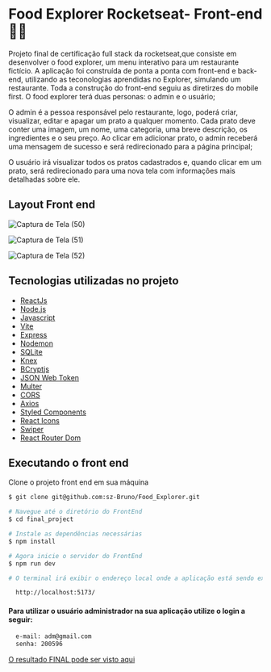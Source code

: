
# Food Explorer Rocketseat- Front-end🚀🚀

Projeto final de certificação full stack da rocketseat,que consiste em desenvolver o food explorer, um menu interativo para um restaurante fictício.
A aplicação foi construída de ponta a ponta com front-end e back-end, utilizando as teconologias aprendidas no Explorer, simulando um restaurante. Toda a construção do front-end seguiu as diretirzes do mobile first. 
O food explorer terá duas personas: o admin e o usuário;

O admin é a pessoa responsável pelo restaurante, logo, poderá criar, visualizar, editar e apagar um prato a qualquer momento. Cada prato deve conter uma imagem, um nome, uma categoria, uma breve descrição, os ingredientes e o seu preço. Ao clicar em adicionar prato, o admin receberá uma mensagem de sucesso e será redirecionado para a página principal;

O usuário irá visualizar todos os pratos cadastrados e, quando clicar em um prato, será redirecionado para uma nova tela com informações mais detalhadas sobre ele.


## Layout Front end


![Captura de Tela (50)](https://github.com/sz-Bruno/Food_Explorer/assets/114595639/a8324e14-c83a-4a8d-be08-b1d7cf57d6d8)


![Captura de Tela (51)](https://github.com/sz-Bruno/Food_Explorer/assets/114595639/822d8e9a-db90-4000-9877-6468275d1899)


![Captura de Tela (52)](https://github.com/sz-Bruno/Food_Explorer/assets/114595639/f78b6cd5-fcee-4737-a140-9f1c3f347a14)


## Tecnologias utilizadas no projeto
- [ReactJs](https://reactjs.org)
- [Node.js](https://nodejs.org/en/)
- [Javascript](https://developer.mozilla.org/pt-BR/docs/Web/JavaScript)
- [Vite](https://vitejs.dev/)
- [Express](https://expressjs.com)
- [Nodemon](https://nodemon.io/)
- [SQLite](https://www.sqlite.org/index.html)
- [Knex](https://knexjs.org/)
- [BCryptjs](https://www.npmjs.com/package/bcryptjs)
- [JSON Web Token](https://www.npmjs.com/package/jsonwebtoken)
- [Multer](https://www.npmjs.com/package/multer)
- [CORS](https://www.npmjs.com/package/cors)
- [Axios](https://www.npmjs.com/package/axios)
- [Styled Components](https://styled-components.com/)
- [React Icons](https://react-icons.github.io/react-icons/)
- [Swiper](https://swiperjs.com/)
- [React Router Dom](https://react-icons.github.io/react-icons/)

## Executando o front end
Clone o projeto front end em sua máquina
```bash
$ git clone git@github.com:sz-Bruno/Food_Explorer.git
```

```bash
# Navegue até o diretório do FrontEnd
$ cd final_project

# Instale as dependências necessárias
$ npm install

# Agora inicie o servidor do FrontEnd
$ npm run dev

# O terminal irá exibir o endereço local onde a aplicação está sendo executada. Basta digitar o mesmo endereço em seu navegador preferido. O endereço usado na criação do projeto foi este:

  http://localhost:5173/
```
#### Para utilizar o usuário administrador na sua aplicação utilize o login a seguir:

```bash
  e-mail: adm@gmail.com
  senha: 200596
```
[O resultado FINAL pode ser visto aqui](https://incandescent-lebkuchen-a773bc.netlify.app/)
